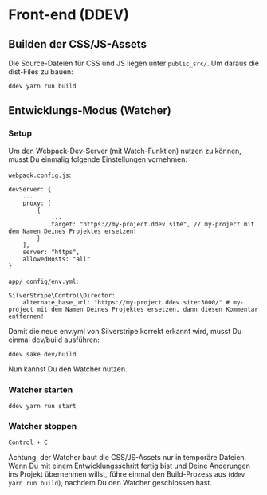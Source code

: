 # Front-end (DDEV)

## Builden der CSS/JS-Assets

Die Source-Dateien für CSS und JS liegen unter `public_src/`. Um daraus die dist-Files zu bauen:

    ddev yarn run build

## Entwicklungs-Modus (Watcher)

### Setup

Um den Webpack-Dev-Server (mit Watch-Funktion) nutzen zu können, musst Du einmalig folgende Einstellungen vornehmen:

`webpack.config.js`:

    devServer: {
        ...
        proxy: [
            {
                ...
                target: "https://my-project.ddev.site", // my-project mit dem Namen Deines Projektes ersetzen!
            }
        ],
        server: "https",
        allowedHosts: "all"
    }

`app/_config/env.yml`:

    SilverStripe\Control\Director:
        alternate_base_url: "https://my-project.ddev.site:3000/" # my-project mit dem Namen Deines Projektes ersetzen, dann diesen Kommentar entfernen!

Damit die neue env.yml von Silverstripe korrekt erkannt wird, musst Du einmal dev/build ausführen:

    ddev sake dev/build

Nun kannst Du den Watcher nutzen.

### Watcher starten

    ddev yarn run start

### Watcher stoppen

    Control + C

Achtung, der Watcher baut die CSS/JS-Assets nur in temporäre Dateien. Wenn Du mit einem Entwicklungsschritt fertig bist und Deine Änderungen ins Projekt übernehmen willst, führe einmal den Build-Prozess aus (`ddev yarn run build`), nachdem Du den Watcher geschlossen hast.
